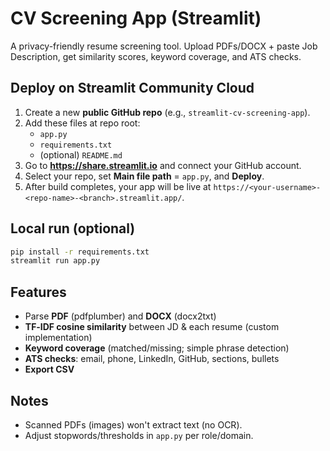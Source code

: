 # CV Screening App (Streamlit)

A privacy-friendly resume screening tool. Upload PDFs/DOCX + paste Job Description, get similarity scores, keyword coverage, and ATS checks.

## Deploy on Streamlit Community Cloud
1. Create a new **public GitHub repo** (e.g., `streamlit-cv-screening-app`).
2. Add these files at repo root:
   - `app.py`
   - `requirements.txt`
   - (optional) `README.md`
3. Go to **https://share.streamlit.io** and connect your GitHub account.
4. Select your repo, set **Main file path** = `app.py`, and **Deploy**.
5. After build completes, your app will be live at `https://<your-username>-<repo-name>-<branch>.streamlit.app/`.

## Local run (optional)
```bash
pip install -r requirements.txt
streamlit run app.py
```

## Features
- Parse **PDF** (pdfplumber) and **DOCX** (docx2txt)
- **TF‑IDF cosine similarity** between JD & each resume (custom implementation)
- **Keyword coverage** (matched/missing; simple phrase detection)
- **ATS checks**: email, phone, LinkedIn, GitHub, sections, bullets
- **Export CSV**

## Notes
- Scanned PDFs (images) won't extract text (no OCR).
- Adjust stopwords/thresholds in `app.py` per role/domain.
